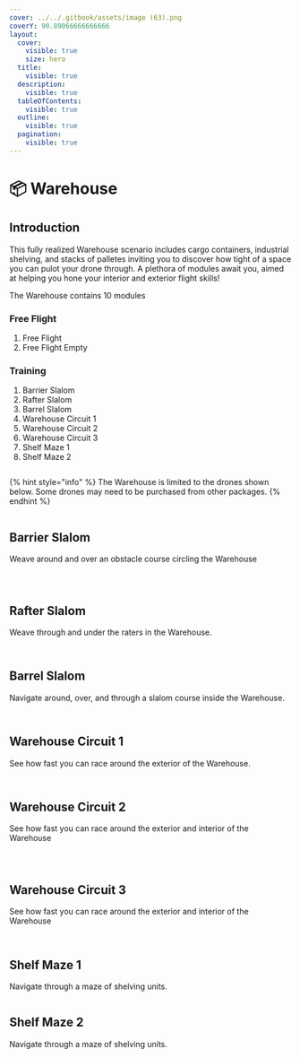 ```yaml
---
cover: ../../.gitbook/assets/image (63).png
coverY: 90.89066666666666
layout:
  cover:
    visible: true
    size: hero
  title:
    visible: true
  description:
    visible: true
  tableOfContents:
    visible: true
  outline:
    visible: true
  pagination:
    visible: true
---
```


# 📦 Warehouse

## Introduction

This fully realized Warehouse scenario includes cargo containers, industrial shelving, and stacks of palletes inviting you to discover how tight of a space you can pulot your drone through.  A plethora of modules await you, aimed at helping you hone your interior and exterior flight skills!

The Warehouse contains 10 modules

### Free Flight

1. Free Flight
2. Free Flight Empty

### Training

1. Barrier Slalom
2. Rafter Slalom
3. Barrel Slalom
4. Warehouse Circuit 1
5. Warehouse Circuit 2
6. Warehouse Circuit 3
7. Shelf Maze 1
8. Shelf Maze 2

<figure><img src="../../.gitbook/assets/image (101).png" alt=""><figcaption></figcaption></figure>

{% hint style="info" %}
The Warehouse is limited to the drones shown below. Some drones may need to be purchased from other packages.
{% endhint %}

<figure><img src="../../.gitbook/assets/image (102).png" alt=""><figcaption></figcaption></figure>

## Barrier Slalom

Weave around and over an obstacle course circling the Warehouse

<figure><img src="../../.gitbook/assets/image (103).png" alt=""><figcaption></figcaption></figure>

<figure><img src="../../.gitbook/assets/image (105).png" alt=""><figcaption></figcaption></figure>

<figure><img src="../../.gitbook/assets/image (106).png" alt=""><figcaption></figcaption></figure>

## Rafter Slalom

Weave through and under the raters in the Warehouse.

<figure><img src="../../.gitbook/assets/image (107).png" alt=""><figcaption></figcaption></figure>

<figure><img src="../../.gitbook/assets/image (108).png" alt=""><figcaption></figcaption></figure>

## Barrel Slalom

Navigate around, over, and through a slalom course inside the Warehouse.

<figure><img src="../../.gitbook/assets/image (109).png" alt=""><figcaption></figcaption></figure>

<figure><img src="../../.gitbook/assets/image (110).png" alt=""><figcaption></figcaption></figure>

## Warehouse Circuit 1

See how fast you can race around the exterior of the Warehouse.

<figure><img src="../../.gitbook/assets/image (111).png" alt=""><figcaption></figcaption></figure>

<figure><img src="../../.gitbook/assets/image (26).png" alt=""><figcaption></figcaption></figure>

## Warehouse Circuit 2

See how fast you can race around the exterior and interior of the Warehouse

<figure><img src="../../.gitbook/assets/image (1) (1) (1) (1) (1).png" alt=""><figcaption></figcaption></figure>

<figure><img src="../../.gitbook/assets/image (2) (1) (1) (1) (1).png" alt=""><figcaption></figcaption></figure>

<figure><img src="../../.gitbook/assets/image (3) (1) (1) (1) (1).png" alt=""><figcaption></figcaption></figure>

## Warehouse Circuit 3

See how fast you can race around the exterior and interior of the Warehouse

<figure><img src="../../.gitbook/assets/image (4) (1) (1) (1) (1).png" alt=""><figcaption></figcaption></figure>

<figure><img src="../../.gitbook/assets/image (5) (1) (1) (1) (1).png" alt=""><figcaption></figcaption></figure>

## Shelf Maze 1

Navigate through a maze of shelving units.

<figure><img src="../../.gitbook/assets/image (6) (1) (1) (1) (1).png" alt=""><figcaption></figcaption></figure>

## Shelf Maze 2

Navigate through a maze of shelving units.

<figure><img src="../../.gitbook/assets/image (7) (1) (1) (1).png" alt=""><figcaption></figcaption></figure>
